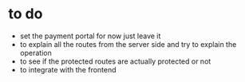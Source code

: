 # to do
- set the payment portal for now just leave it
- to explain all the routes from the server side and try to explain the operation
- to see if the protected routes are actually protected or not
- to integrate with the frontend